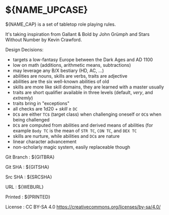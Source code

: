 
<!-- .book-title -->
# ${NAME_UPCASE}

${NAME_CAP} is a set of tabletop role playing rules.

It's taking inspiration from Gallant & Bold by John Grümph and Stars Without Number by Kevin Crawford.

Design Decisions:

* targets a low-fantasy Europe between the Dark Ages and AD 1100
* low on math (additions, arithmetic means, subtractions)
* may leverage any B/X bestiary (HD, AC, ...)
* abilities are nouns, skills are verbs, traits are adjective
* abilities are the six well-known abilities of old
* skills are more like skill domains, they are learned with a master usually
* traits are short qualifier available in three levels (default, _very_, and _extremly_)
* traits bring in "exceptions"
* all checks are 1d20 + _skill_ ≥ `DC`
* `DC`s are either `TC`s (target class) when challenging oneself or `OC`s when being challenged
* `DC`s are computed from abilities and derived means of abilities (for example `Body TC` is the mean of `STR TC`, `CON TC`, and `DEX TC`
* skills are nurture, while abilities and `DC`s are nature
* linear character advancement
* non-scholarly magic system, easily replaceable though

Git Branch
: ${GITBRA}

Git SHA
: ${GITSHA}

Src SHA
: ${SRCSHA}

URL
: ${WEBURL}

Printed
: ${PRINTED}

License
: CC BY-SA 4.0 <span class="license-link">https://creativecommons.org/licenses/by-sa/4.0/</span>

